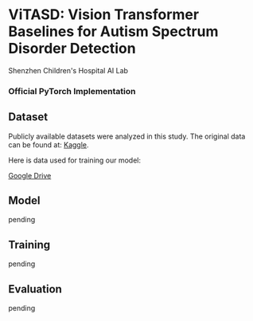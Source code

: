 # ViTASD: Vision Transformer Baselines for Autism Spectrum Disorder Detection
Shenzhen Children's Hospital AI Lab
### Official PyTorch Implementation

## Dataset  

Publicly available datasets were analyzed in this study. The original data can be found at: [Kaggle](https://www.kaggle.com/cihan063/autism-image-data).   

Here is data used for training our model:    

[Google Drive](https://drive.google.com/drive/folders/1c4OX_HbfCjljXEQUyWWbXbaoKM-bh-m9?usp=sharing)    


## Model    
pending

## Training    
pending

## Evaluation   
pending
